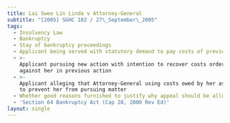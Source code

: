 ```yaml
---
title: Lai Swee Lin Linda v Attorney-General
subtitle: "[2005] SGHC 182 / 27\_September\_2005"
tags:
  - Insolvency Law
  - Bankruptcy
  - Stay of bankruptcy proceedings
  - Applicant being served with statutory demand to pay costs of previous action
  - >-
    Applicant pursuing new action with intention to recover costs ordered
    against her in previous action
  - >-
    Applicant alleging that Attorney-General using costs owed by her as weapon
    to prevent her from pursuing matter
  - Whether good reasons furnished to justify why appeal should be allowed
  - 'Section 64 Bankruptcy Act (Cap 20, 2000 Rev Ed)'
layout: single
---
```


